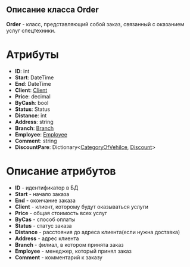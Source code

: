 ## Описание класса Order
**Order** -  класс, представляющий собой заказ, связанный с оказанием услуг спецтехники.
# Атрибуты
- **ID**: int
- **Start**: DateTime
- **End**: DateTime
- **Client**: [Client](https://github.com/dedneded/UML-Diargam/blob/main/Information/Client.md)
- **Price**: decimal
- **ByCash**: bool
- **Status**: Status
- **Distance**: int
- **Address**: string
- **Branch**: [Branch](https://github.com/dedneded/UML-Diargam/blob/main/Information/Branch.md)
- **Employee**: [Employee](https://github.com/dedneded/UML-Diargam/blob/main/Information/Employee.md)
- **Comment**: string
- **DiscountPare**: Dictionary<[CategoryOfVehilce](https://github.com/dedneded/UML-Diargam/blob/main/Information/CategoryOfVehicle.md), [Discount](https://github.com/dedneded/UML-Diargam/blob/main/Information/Discount.md)>
# Описание атрибутов
- **ID** - идентификатор в БД
- **Start** - начало заказа
- **End** - окончание заказа
- **Client** - клиент, которому будут оказываться услуги
- **Price** -  общая стоимость всех услуг
- **ByCas** - способ оплаты
- **Status** - статус заказа
- **Distance** - расстояния до адреса клиента(если нужна доставка)
- **Address** -  адрес клиента
- **Branch** - филиал, в котором принята заказ
- **Employee** - менеджер, который принял заказ
- **Comment** - комментарий к заказу
